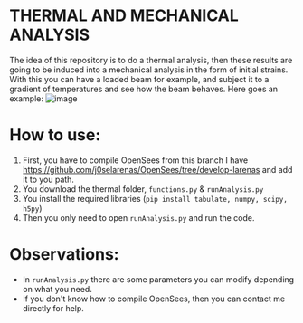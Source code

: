 # THERMAL AND MECHANICAL ANALYSIS

The idea of this repository is to do a thermal analysis, then these results are going to be induced into a mechanical analysis in the form of initial strains. With this you can have a loaded beam for example, and subject it to a gradient of temperatures and see how the beam behaves. Here goes an example:
![image](https://user-images.githubusercontent.com/111939223/219373375-a878003a-47cb-42b5-91c0-685888e69531.png)


# How to use:
1. First, you have to compile OpenSees from this branch I have https://github.com/j0selarenas/OpenSees/tree/develop-larenas and add it to you path.
2. You download the thermal folder, ```functions.py``` & ```runAnalysis.py```
3. You install the required libraries (```pip install tabulate, numpy, scipy, h5py```)
4. Then you only need to open ```runAnalysis.py``` and run the code.

# Observations:
- In ```runAnalysis.py``` there are some parameters you can modify depending on what you need.
- If you don't know how to compile OpenSees, then you can contact me directly for help.
